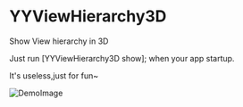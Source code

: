 YYViewHierarchy3D
=================

Show View hierarchy in 3D

Just run [YYViewHierarchy3D show]; when your app startup.

It's useless,just for fun~

![DemoImage](https://raw.github.com/ibireme/YYViewHierarchy3D/master/Demo/YYView3D.png
)
